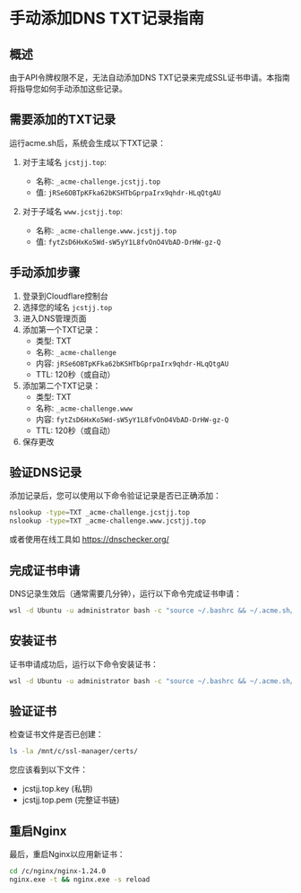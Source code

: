 # 手动添加DNS TXT记录指南

## 概述

由于API令牌权限不足，无法自动添加DNS TXT记录来完成SSL证书申请。本指南将指导您如何手动添加这些记录。

## 需要添加的TXT记录

运行acme.sh后，系统会生成以下TXT记录：

1. 对于主域名 `jcstjj.top`:
   - 名称: `_acme-challenge.jcstjj.top`
   - 值: `jRSe6OBTpKFka62bKSHTbGprpaIrx9qhdr-HLqQtgAU`

2. 对于子域名 `www.jcstjj.top`:
   - 名称: `_acme-challenge.www.jcstjj.top`
   - 值: `fytZsD6HxKo5Wd-sW5yY1L8fvOnO4VbAD-DrHW-gz-Q`

## 手动添加步骤

1. 登录到Cloudflare控制台
2. 选择您的域名 `jcstjj.top`
3. 进入DNS管理页面
4. 添加第一个TXT记录：
   - 类型: TXT
   - 名称: `_acme-challenge`
   - 内容: `jRSe6OBTpKFka62bKSHTbGprpaIrx9qhdr-HLqQtgAU`
   - TTL: 120秒（或自动）
5. 添加第二个TXT记录：
   - 类型: TXT
   - 名称: `_acme-challenge.www`
   - 内容: `fytZsD6HxKo5Wd-sW5yY1L8fvOnO4VbAD-DrHW-gz-Q`
   - TTL: 120秒（或自动）
6. 保存更改

## 验证DNS记录

添加记录后，您可以使用以下命令验证记录是否已正确添加：

```bash
nslookup -type=TXT _acme-challenge.jcstjj.top
nslookup -type=TXT _acme-challenge.www.jcstjj.top
```

或者使用在线工具如 https://dnschecker.org/

## 完成证书申请

DNS记录生效后（通常需要几分钟），运行以下命令完成证书申请：

```bash
wsl -d Ubuntu -u administrator bash -c "source ~/.bashrc && ~/.acme.sh/acme.sh --renew -d jcstjj.top -d www.jcstjj.top"
```

## 安装证书

证书申请成功后，运行以下命令安装证书：

```bash
wsl -d Ubuntu -u administrator bash -c "source ~/.bashrc && ~/.acme.sh/acme.sh --install-cert -d jcstjj.top --key-file /mnt/c/ssl-manager/certs/jcstjj.top.key --fullchain-file /mnt/c/ssl-manager/certs/jcstjj.top.pem"
```

## 验证证书

检查证书文件是否已创建：

```bash
ls -la /mnt/c/ssl-manager/certs/
```

您应该看到以下文件：
- jcstjj.top.key (私钥)
- jcstjj.top.pem (完整证书链)

## 重启Nginx

最后，重启Nginx以应用新证书：

```bash
cd /c/nginx/nginx-1.24.0
nginx.exe -t && nginx.exe -s reload
```